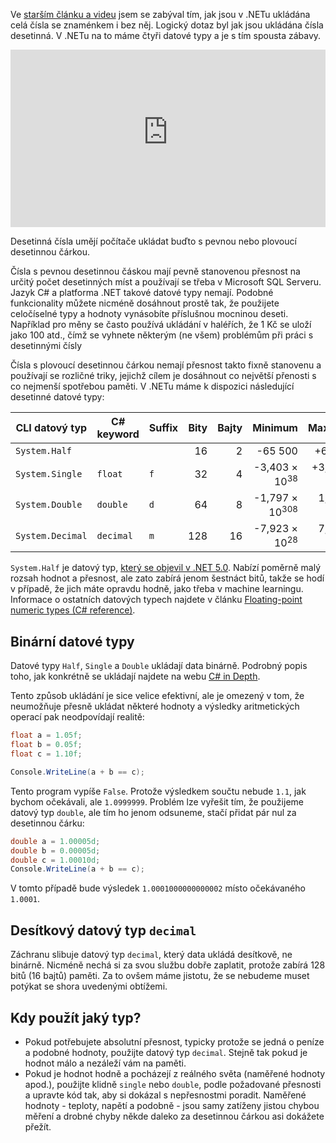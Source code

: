 <!-- dcterms:title = Desetinná čísla v C# a .NET -->
<!-- dcterms:abstract = Ve starším článku a videu jsem se zabýval tím, jak jsou v .NETu ukládána celá čísla se znaménkem i bez něj. Logický dotaz byl jak jsou ukládána čísla desetinná. V .NETu na to máme čtyři datové typy a je s tím spousta zábavy. -->
<!-- dcterms:creator = Michal Altair Valášek -->
<!-- x4w:pictureUrl = /perex-pictures/20220106-csharp-cisla.jpg -->
<!-- x4w:pictureWidth = 150 -->
<!-- x4w:pictureHeight = 150 -->
<!-- x4w:coverUrl = /cover-pictures/20220106-csharp-cisla.jpg -->
<!-- x4w:coverCredits = Alexander Sinn via Unsplash.com -->
<!-- x4w:category = Z-TECH -->
<!-- x4w:category = IT -->
<!-- dcterms:date = 2022-04-12 -->

Ve [starším článku a videu](https://www.altair.blog/2022/01/csharp-numbers) jsem se zabýval tím, jak jsou v .NETu ukládána celá čísla se znaménkem i bez něj. Logický dotaz byl jak jsou ukládána čísla desetinná. V .NETu na to máme čtyři datové typy a je s tím spousta zábavy.

<div style="position:relative;padding-top:56.25%;">
  <iframe src="https://www.youtube-nocookie.com/embed/t_Do1Cb-ccY" frameborder="0" allowfullscreen allow="accelerometer; autoplay; encrypted-media; gyroscope; picture-in-picture" style="position:absolute;top:0;left:0;width:100%;height:100%;"></iframe>
</div>

Desetinná čísla umějí počítače ukládat buďto s pevnou nebo plovoucí desetinnou čárkou. 

Čísla s pevnou desetinnou čáskou mají pevně stanovenou přesnost na určitý počet desetinných míst a používají se třeba v Microsoft SQL Serveru. Jazyk C# a platforma .NET takové datové typy nemají. Podobné funkcionality můžete nicméně dosáhnout prostě tak, že použijete celočíselné typy a hodnoty vynásobíte příslušnou mocninou deseti. Například pro měny se často používá ukládání v haléřích, že 1 Kč se uloží jako 100 atd., čímž se vyhnete některým (ne všem) problémům při práci s desetinnými čísly

Čísla s plovoucí desetinnou čárkou nemají přesnost takto fixně stanovenu a používají se rozličné triky, jejichž cílem je dosáhnout co největší přenosti s co nejmenší spotřebou paměti. V .NETu máme k dispozici následující desetinné datové typy:

CLI datový typ   | C# keyword | Suffix | Bity | Bajty | Minimum | Maximum
---------------- | ---------- | ------ | ---: | ----: | ------: | ------:
`System.Half`    |            |        | 16   | 2     | -65 500 | +65 500
`System.Single`  | `float`    | `f`    | 32   | 4     | -3,403 &times; 10<sup>38</sup> | +3,403 &times; 10<sup>38</sup>
`System.Double`  | `double`   | `d`    | 64   | 8     | -1,797 &times; 10<sup>308</sup> | 1,797 &times; 10<sup>308</sup>
`System.Decimal` | `decimal`  | `m`    | 128  | 16    | -7,923 &times; 10<sup>28</sup> | 7,923 &times; 10<sup>28</sup>

`System.Half` je datový typ, [který se objevil v .NET 5.0](https://devblogs.microsoft.com/dotnet/introducing-the-half-type/). Nabízí poměrně malý rozsah hodnot a přesnost, ale zato zabírá jenom šestnáct bitů, takže se hodí v případě, že jich máte opravdu hodně, jako třeba v machine learningu. Informace o ostatních datových typech najdete v článku [Floating-point numeric types (C# reference)](https://docs.microsoft.com/en-us/dotnet/csharp/language-reference/builtin-types/floating-point-numeric-types).

## Binární datové typy

Datové typy `Half`, `Single` a `Double` ukládají data binárně. Podrobný popis toho, jak konkrétně se ukládají najdete na webu [C# in Depth](https://csharpindepth.com/articles/FloatingPoint).

Tento způsob ukládání je sice velice efektivní, ale je omezený v tom, že neumožňuje přesně ukládat některé hodnoty a výsledky aritmetických operací pak neodpovídají realitě:

```csharp
float a = 1.05f;
float b = 0.05f;
float c = 1.10f;

Console.WriteLine(a + b == c);
```

Tento program vypíše `False`. Protože výsledkem součtu nebude `1.1`, jak bychom očekávali, ale `1.0999999`. Problém lze vyřešit tím, že použijeme datový typ `double`, ale tím ho jenom odsuneme, stačí přidat pár nul za desetinnou čárku:

```csharp
double a = 1.00005d;
double b = 0.00005d;
double c = 1.00010d;
Console.WriteLine(a + b == c);
```

V tomto případě bude výsledek `1.0001000000000002` místo očekávaného `1.0001`.

## Desítkový datový typ `decimal`

Záchranu slibuje datový typ `decimal`, který data ukládá desítkově, ne binárně. Nicméně nechá si za svou službu dobře zaplatit, protože zabírá 128 bitů (16 bajtů) paměti. Za to ovšem máme jistotu, že se nebudeme muset potýkat se shora uvedenými obtížemi.

## Kdy použít jaký typ?

* Pokud potřebujete absolutní přesnost, typicky protože se jedná o peníze a podobné hodnoty, použijte datový typ `decimal`. Stejně tak pokud je hodnot málo a nezáleží vám na paměti.
* Pokud je hodnot hodně a pocházejí z reálného světa (naměřené hodnoty apod.), použijte klidně `single` nebo `double`, podle požadované přesnosti a upravte kód tak, aby si dokázal s nepřesnostmi poradit. Naměřené hodnoty - teploty, napětí a podobně - jsou samy zatíženy jistou chybou měření a drobné chyby někde daleko za desetinnou čárkou asi dokážete přežít.